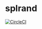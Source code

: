 # splrand
[![CircleCI](https://dl.circleci.com/status-badge/img/gh/federicocasali/splrand/tree/main.svg?style=shield&circle-token=3cc02a3ee2fa5e9c854cf5e79384b918a01e99a5)](https://dl.circleci.com/status-badge/redirect/gh/federicocasali/splrand/tree/main)
